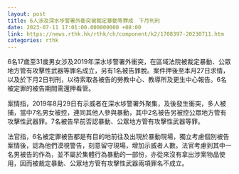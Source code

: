 ```yaml
---
layout: post
title: 6人涉及深水埗警署外衝突被裁定暴動等罪成　下月判刑
date: 2023-07-11 17:01:00.000000000 +08:00
link: https://news.rthk.hk/rthk/ch/component/k2/1708397-20230711.htm
categories: rthk
---
```


6名17歲至31歲男女涉及2019年深水埗警署外衝突，在區域法院被裁定暴動、公眾地方管有攻擊性武器等罪名成立，另有1名被告罪脫。案件押後至本月27日求情，以及於下月2日判刑，以待索取各被告的勞教中心、教導所及更生中心報告。6名被定罪的被告期間需還押看管。

案情指，2019年8月29日有示威者在深水埗警署外聚集，及後發生衝突，多人被捕，當中7名男女被控，連同其他人參與暴動，其中2名被告另被控公眾地方管有攻擊性武器罪。7名被告早前否認暴動、公眾地方管有攻擊性武器等罪。

法官指，6名被定罪被告都是有目的地前往及出現於暴動現場，獨立考慮個別被告案情後，認為他們漠視警告，刻意留守現場，增加示威者人數。法官考慮到其中一名男被告的作為，並不屬於集體行為暴動的一部份，亦從來沒有拿出涉案物品使用，因而被裁定暴動、公眾地方管有攻擊性武器兩項罪名不成立。
